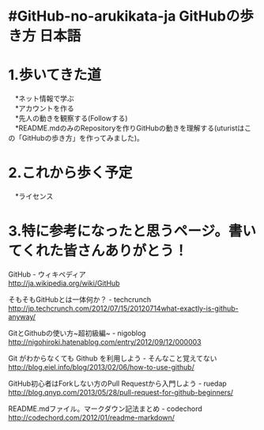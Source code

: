 #GitHub-no-arukikata-ja GitHubの歩き方 日本語  
======================

1.歩いてきた道  
======================
　*ネット情報で学ぶ  
　*アカウントを作る  
　*先人の動きを観察する(Followする)  
　*README.mdのみのRepositoryを作りGitHubの動きを理解する(uturistはこの「GitHubの歩き方」を作ってみました)。  

2.これから歩く予定
======================
　*ライセンス

3.特に参考になったと思うページ。書いてくれた皆さんありがとう！
======================

GitHub - ウィキペディア  
http://ja.wikipedia.org/wiki/GitHub

そもそもGitHubとは一体何か？ - techcrunch  
http://jp.techcrunch.com/2012/07/15/20120714what-exactly-is-github-anyway/

GitとGithubの使い方~超初級編~ - nigoblog  
http://nigohiroki.hatenablog.com/entry/2012/09/12/000003

Git がわからなくても Github を利用しよう - そんなこと覚えてない  
http://blog.eiel.info/blog/2013/02/06/how-to-use-github/

GitHub初心者はForkしない方のPull Requestから入門しよう - ruedap  
http://blog.qnyp.com/2013/05/28/pull-request-for-github-beginners/

README.mdファイル。マークダウン記法まとめ - codechord  
http://codechord.com/2012/01/readme-markdown/
